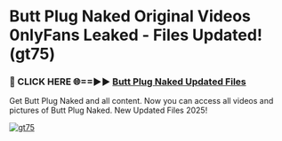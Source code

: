 # Butt Plug Naked Original Videos 0nlyFans Leaked - Files Updated! (gt75)

<h3>🔴 CLICK HERE 🌐==►► <a href="https://tinyurl.com/up5wt9bj" rel="nofollow">Butt Plug Naked Updated Files</a></h3>

Get Butt Plug Naked and all content. Now you can access all videos and pictures of Butt Plug Naked. New Updated Files 2025!

[![gt75](https://i.imgur.com/ABiUzMV.gif)](https://tinyurl.com/up5wt9bj)
